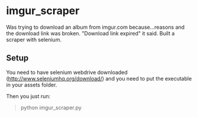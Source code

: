 # imgur_scraper

Was trying to download an album from imgur.com because...reasons and the download link was broken. "Download link expired" it said. Built a scraper with selenium.

## Setup
You need to have selenium webdrive downloaded (http://www.seleniumhq.org/download/) and you need to put the executable in your assets folder.

Then you just run:
>python imgur_scraper.py
